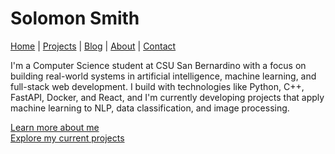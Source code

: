 # Solomon Smith

[Home](./index.md) | [Projects](./projects.md) | [Blog](./blog.md) | [About](./about.md) | [Contact](mailto:solomonsmithdev@gmail.com)

I'm a Computer Science student at CSU San Bernardino with a focus on building real-world systems in artificial intelligence, machine learning, and full-stack web development. I build with technologies like Python, C++, FastAPI, Docker, and React, and I'm currently developing projects that apply machine learning to NLP, data classification, and image processing.

[Learn more about me](./about.md)  
[Explore my current projects](./projects.md)
